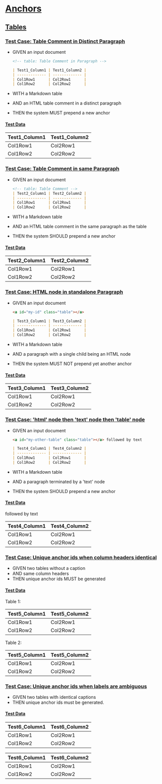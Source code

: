 # [Anchors](#anchors)

## [Tables](#tables)

### [Test Case: Table Comment in Distinct Paragraph](#test-case-table-comment-in-distinct-paragraph)

*   GIVEN an input document

    ```md
    <!-- table: Table Comment in Paragraph -->

    | Test1_Column1 | Test1_Column2 |
    | ------------- | ------------- |
    | Col1Row1      | Col2Row1      |
    | Col1Row2      | Col2Row2      |
    ```

*   WITH a Markdown table

*   AND an HTML table comment in a distinct paragraph

*   THEN the system MUST prepend a new anchor

#### [Test Data](#test-data)

<!-- table: Table Comment in Paragraph -->

<a id="table-comment-in-paragraph" class="table" title="Table Comment in Paragraph" />

| Test1\_Column1 | Test1\_Column2 |
| -------------- | -------------- |
| Col1Row1       | Col2Row1       |
| Col1Row2       | Col2Row2       |

### [Test Case: Table Comment in same Paragraph](#test-case-table-comment-in-same-paragraph)

*   GIVEN an input document

    ```md
    <!-- table: Table Comment -->
    | Test2_Column1 | Test2_Column2 |
    | ------------- | ------------- |
    | Col1Row1      | Col2Row1      |
    | Col1Row2      | Col2Row2      |
    ```

*   WITH a Markdown table

*   AND an HTML table comment in the same paragraph as the table

*   THEN the system SHOULD prepend a new anchor

#### [Test Data](#test-data-1)

<!-- table: Table Comment -->

<a id="table-comment" class="table" title="Table Comment" />

| Test2\_Column1 | Test2\_Column2 |
| -------------- | -------------- |
| Col1Row1       | Col2Row1       |
| Col1Row2       | Col2Row2       |

### [Test Case: HTML node in standalone Paragraph](#test-case-html-node-in-standalone-paragraph)

*   GIVEN an input document

    ```md
    <a id="my-id" class="table"></a>

    | Test3_Column1 | Test3_Column2 |
    | ------------- | ------------- |
    | Col1Row1      | Col2Row1      |
    | Col1Row2      | Col2Row2      |
    ```

*   WITH a Markdown table

*   AND a paragraph with a single child being an HTML node

*   THEN the system MUST NOT prepend yet another anchor

#### [Test Data](#test-data-2)

<a id="my-id" class="table"></a>

| Test3\_Column1 | Test3\_Column2 |
| -------------- | -------------- |
| Col1Row1       | Col2Row1       |
| Col1Row2       | Col2Row2       |

### [Test Case: 'html' node then 'text' node then 'table' node](#test-case-html-node-then-text-node-then-table-node)

*   GIVEN an input document

    ```md
    <a id="my-other-table" class="table"></a> followed by text

    | Test4_Column1 | Test4_Column2 |
    | ------------- | ------------- |
    | Col1Row1      | Col2Row1      |
    | Col1Row2      | Col2Row2      |
    ```

*   WITH a Markdown table

*   AND a paragraph terminated by a 'text' node

*   THEN the system SHOULD prepend a new anchor

#### [Test Data](#test-data-3)

<a id="my-other-table" class="table"></a> followed by text

<a id="test4_column1-test4_column2" class="table" title="Test4_Column1, Test4_Column2" />

| Test4\_Column1 | Test4\_Column2 |
| -------------- | -------------- |
| Col1Row1       | Col2Row1       |
| Col1Row2       | Col2Row2       |

### [Test Case: Unique anchor ids when column headers identical](#test-case-unique-anchor-ids-when-column-headers-identical)

*   GIVEN two tables without a caption
*   AND same column headers
*   THEN unique anchor ids MUST be generated

#### [Test Data](#test-data-4)

Table 1:

<a id="test5_column1-test5_column2" class="table" title="Test5_Column1, Test5_Column2" />

| Test5\_Column1 | Test5\_Column2 |
| -------------- | -------------- |
| Col1Row1       | Col2Row1       |
| Col1Row2       | Col2Row2       |

Table 2:

<a id="test5_column1-test5_column2-1" class="table" title="Test5_Column1, Test5_Column2" />

| Test5\_Column1 | Test5\_Column2 |
| -------------- | -------------- |
| Col1Row1       | Col2Row1       |
| Col1Row2       | Col2Row2       |

### [Test Case: Unique anchor ids when labels are ambiguous](#test-case-unique-anchor-ids-when-labels-are-ambiguous)

*   GIVEN two tables with identical captions
*   THEN unique anchor ids must be generated.

#### [Test Data](#test-data-5)

<!-- table: Ambiguous -->

<a id="ambiguous" class="table" title="Ambiguous" />

| Test6\_Column1 | Test6\_Column2 |
| -------------- | -------------- |
| Col1Row1       | Col2Row1       |
| Col1Row2       | Col2Row2       |

<!-- table: Ambiguous -->

<a id="ambiguous-1" class="table" title="Ambiguous" />

| Test6\_Column1 | Test6\_Column2 |
| -------------- | -------------- |
| Col1Row1       | Col2Row1       |
| Col1Row2       | Col2Row2       |
